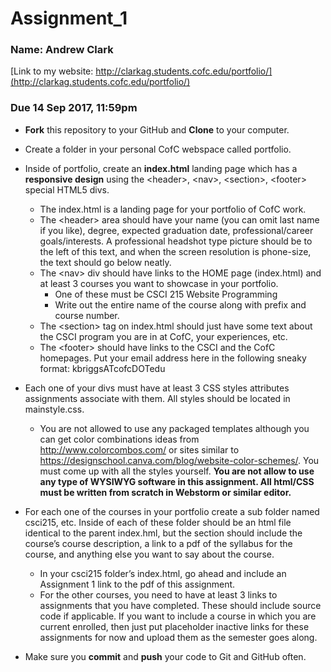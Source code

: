 # Assignment_1

### Name: Andrew Clark
[Link to my website: http://clarkag.students.cofc.edu/portfolio/](http://clarkag.students.cofc.edu/portfolio/)

### Due 14 Sep 2017, 11:59pm

* **Fork** this repository to your GitHub and **Clone** to your computer.
* Create a folder in your personal CofC webspace called portfolio.
* Inside of portfolio, create an **index.html** landing page which has a **responsive design** using the \<header\>, \<nav\>, \<section\>, \<footer\> special HTML5 divs. 
  * The index.html is a landing page for your portfolio of CofC work. 
  * The \<header\> area should have your name (you can omit last name if you like), degree, expected graduation date, professional/career goals/interests. A professional headshot type picture should be to the left of this text, and when the screen resolution is phone-size, the text should go below neatly.
   * The \<nav\> div should have links to the HOME page (index.html) and at least 3 courses you want to showcase in your portfolio.
      * One of these must be CSCI 215 Website Programming
      * Write out the entire name of the course along with prefix and course number. 
   * The \<section\> tag on index.html should just have some text about the CSCI program you are in at CofC, your experiences, etc. 
    * The \<footer\> should have links to the CSCI and the CofC homepages. Put your email address here in the following sneaky format: kbriggsATcofcDOTedu
* Each one of your divs must have at least 3 CSS styles attributes assignments associate with them. All styles should be located in mainstyle.css.
    * You are not allowed to use any packaged templates although you can get color combinations ideas from http://www.colorcombos.com/ or sites similar to https://designschool.canva.com/blog/website-color-schemes/. You must come up with all the styles yourself. **You are not allow to use any type of WYSIWYG software in this assignment. All html/CSS must be written from scratch in Webstorm or similar editor.** 
* For each one of the courses in your portfolio create a sub folder named csci215, etc. Inside of each of these folder should be an html file identical to the parent index.hml, but the section should include the course’s course description, a link to a pdf of the syllabus for the course, and anything else you want to say about the course. 
    * In your csci215 folder’s index.html, go ahead and include an Assignment 1 link to the pdf of this assignment.
    * For the other courses, you need to have at least 3 links to assignments that you have completed. These should include source code if applicable. If you want to include a course in which you are current enrolled, then just put placeholder inactive links for these assignments for now and upload them as the semester goes along. 

* Make sure you **commit** and **push** your code to Git and GitHub often. 
